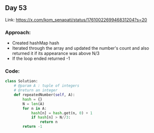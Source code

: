 ## Day 53

Link: https://x.com/kom_senapati/status/1761002269946831204?s=20

### Approach:

- Created hashMap hash
- Iterated through the array and updated the number's count and also returned it if its appearance was above N/3
- If the loop ended returned -1

### Code:

```py
class Solution:
    # @param A : tuple of integers
    # @return an integer
    def repeatedNumber(self, A):
        hash = {}
        N = len(A)
        for n in A:
            hash[n] = hash.get(n, 0) + 1
            if hash[n] > N//3:
                return n
        return -1
```
